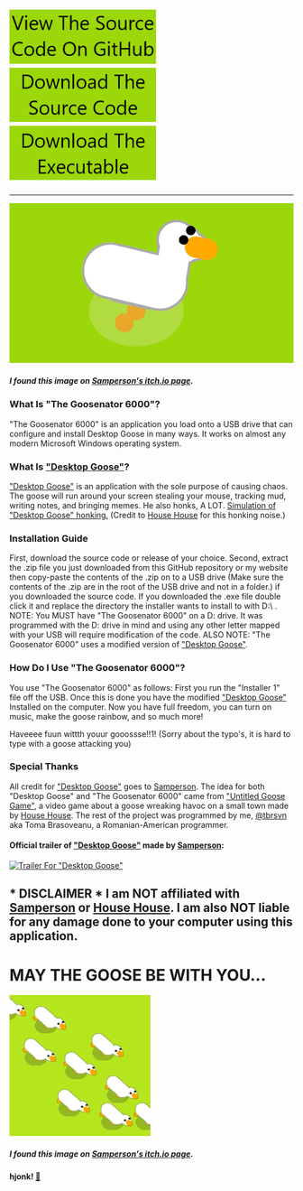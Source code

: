 # [![View "The Goosenator 6000"](view.png)](https://github.com/tbrsvn/goosenator/) [![Download "The Goosenator 6000" source](download1.png)](https://github.com/tbrsvn/goosenator/archive/refs/heads/main.zip) [![Download "The Goosenator 6000" exe](download2.png)](https://github.com/tbrsvn/goosenator/releases/download/goose/Install.The.Goosenator.exe)
___


![Desktop Goose](desktop-goose.png)
##### I found this image on [Samperson's itch.io page](https://samperson.itch.io/).



### What Is "The Goosenator 6000"?

"The Goosenator 6000" is an application you load onto a USB drive that can configure and install Desktop Goose in many ways. It works on almost any modern Microsoft Windows operating system.



### What Is ["Desktop Goose"](https://samperson.itch.io/desktop-goose)?

["Desktop Goose"](https://samperson.itch.io/desktop-goose) is an application with the sole purpose of causing chaos. The goose will run around your screen stealing your mouse, tracking mud, writing notes, and bringing memes. He also honks, A LOT. [Simulation of "Desktop Goose" honking.](/hjonk.mp3) (Credit to [House House](https://househou.se) for this honking noise.)



### Installation Guide

First, download the source code or release of your choice. Second, extract the .zip file you just downloaded from this GitHub repository or my website then copy-paste the contents of the .zip on to a USB drive (Make sure the contents of the .zip are in the root of the USB drive and not in a folder.) if you downloaded the source code. If you downloaded the .exe file double click it and replace the directory the installer wants to install to with D:\ . NOTE: You MUST have "The Goosenator 6000" on a D: drive. It was programmed with the D: drive in mind and using any other letter mapped with your USB will require modification of the code. ALSO NOTE: "The Goosenator 6000" uses a modified version of ["Desktop Goose"](https://samperson.itch.io/desktop-goose).



### How Do I Use "The Goosenator 6000"?

You use "The Goosenator 6000" as follows: First you run the "Installer 1" file off the USB. Once this is done you have the modified ["Desktop Goose"](https://samperson.itch.io/desktop-goose) Installed on the computer. Now you have full freedom, you can turn on music, make the goose rainbow, and so much more!



Haveeee fuun wittth youur gooossse!!1! (Sorry about the typo's, it is hard to type with a goose attacking you)



### Special Thanks

All credit for ["Desktop Goose"](https://samperson.itch.io/desktop-goose) goes to [Samperson](https://samperson.itch.io/). The idea for both "Desktop Goose" and "The Goosenator 6000" came from ["Untitled Goose Game"](https://goose.game/), a video game about a goose wreaking havoc on a small town made by [House House](https://househou.se/). The rest of the project was programmed by me, [@tbrsvn](https://github.com/tbrsvn/) aka Toma Brasoveanu, a Romanian-American programmer.



#### Official trailer of ["Desktop Goose"](https://samperson.itch.io/desktop-goose) made by [Samperson](https://samperson.itch.io/):



[![Trailer For "Desktop Goose"](https://img.youtube.com/vi/EQx6fyrZDWM/0.jpg)](https://www.youtube.com/watch?v=EQx6fyrZDWM)




## * DISCLAIMER * I am NOT affiliated with [Samperson](https://samperson.itch.io/) or [House House](https://househou.se). I am also NOT liable for any damage done to your computer using this application.

                               

#                                                               MAY THE GOOSE BE WITH YOU...
[![The Swarm](swarm-of-geese.png)](https://bmoviescript.github.io)

##### I found this image on [Samperson's itch.io page](https://samperson.itch.io/).

#### hjonk! [🦢](https://Goosenator6000.github.io/password)
